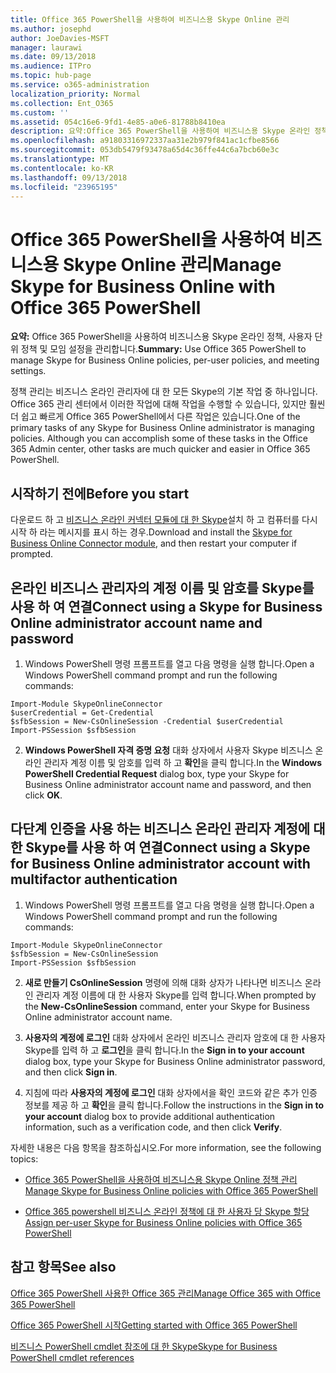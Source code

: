 ```yaml
---
title: Office 365 PowerShell을 사용하여 비즈니스용 Skype Online 관리
ms.author: josephd
author: JoeDavies-MSFT
manager: laurawi
ms.date: 09/13/2018
ms.audience: ITPro
ms.topic: hub-page
ms.service: o365-administration
localization_priority: Normal
ms.collection: Ent_O365
ms.custom: ''
ms.assetid: 054c16e6-9fd1-4e85-a0e6-81788b8410ea
description: 요약:Office 365 PowerShell을 사용하여 비즈니스용 Skype 온라인 정책, 사용자 단위 정책 및 모임 설정을 관리합니다.
ms.openlocfilehash: a91803316972337aa31e2b979f841ac1cfbe8566
ms.sourcegitcommit: 053db5479f93478a65d4c36ffe44c6a7bcb60e3c
ms.translationtype: MT
ms.contentlocale: ko-KR
ms.lasthandoff: 09/13/2018
ms.locfileid: "23965195"
---
```

# <a name="manage-skype-for-business-online-with-office-365-powershell"></a><span data-ttu-id="20046-103">Office 365 PowerShell을 사용하여 비즈니스용 Skype Online 관리</span><span class="sxs-lookup"><span data-stu-id="20046-103">Manage Skype for Business Online with Office 365 PowerShell</span></span>

 <span data-ttu-id="20046-104">**요약:** Office 365 PowerShell을 사용하여 비즈니스용 Skype 온라인 정책, 사용자 단위 정책 및 모임 설정을 관리합니다.</span><span class="sxs-lookup"><span data-stu-id="20046-104">**Summary:** Use Office 365 PowerShell to manage Skype for Business Online policies, per-user policies, and meeting settings.</span></span>
  
<span data-ttu-id="20046-p101">정책 관리는 비즈니스 온라인 관리자에 대 한 모든 Skype의 기본 작업 중 하나입니다. Office 365 관리 센터에서 이러한 작업에 대해 작업을 수행할 수 있습니다, 있지만 훨씬 더 쉽고 빠르게 Office 365 PowerShell에서 다른 작업은 있습니다.</span><span class="sxs-lookup"><span data-stu-id="20046-p101">One of the primary tasks of any Skype for Business Online administrator is managing policies. Although you can accomplish some of these tasks in the Office 365 Admin center, other tasks are much quicker and easier in Office 365 PowerShell.</span></span> 

## <a name="before-you-start"></a><span data-ttu-id="20046-107">시작하기 전에</span><span class="sxs-lookup"><span data-stu-id="20046-107">Before you start</span></span>

<span data-ttu-id="20046-108">다운로드 하 고 [비즈니스 온라인 커넥터 모듈에 대 한 Skype](https://www.microsoft.com/en-us/download/details.aspx?id=39366)설치 하 고 컴퓨터를 다시 시작 하 라는 메시지를 표시 하는 경우.</span><span class="sxs-lookup"><span data-stu-id="20046-108">Download and install the [Skype for Business Online Connector module](https://www.microsoft.com/en-us/download/details.aspx?id=39366), and then restart your computer if prompted.</span></span>


## <a name="connect-using-a-skype-for-business-online-administrator-account-name-and-password"></a><span data-ttu-id="20046-109">온라인 비즈니스 관리자의 계정 이름 및 암호를 Skype를 사용 하 여 연결</span><span class="sxs-lookup"><span data-stu-id="20046-109">Connect using a Skype for Business Online administrator account name and password</span></span>

1. <span data-ttu-id="20046-110">Windows PowerShell 명령 프롬프트를 열고 다음 명령을 실행 합니다.</span><span class="sxs-lookup"><span data-stu-id="20046-110">Open a Windows PowerShell command prompt and run the following commands:</span></span> 
    
  ```
  Import-Module SkypeOnlineConnector
  $userCredential = Get-Credential
  $sfbSession = New-CsOnlineSession -Credential $userCredential
  Import-PSSession $sfbSession
  ```

2. <span data-ttu-id="20046-111">**Windows PowerShell 자격 증명 요청** 대화 상자에서 사용자 Skype 비즈니스 온라인 관리자 계정 이름 및 암호를 입력 하 고 **확인**을 클릭 합니다.</span><span class="sxs-lookup"><span data-stu-id="20046-111">In the **Windows PowerShell Credential Request** dialog box, type your Skype for Business Online administrator account name and password, and then click **OK**.</span></span>


## <a name="connect-using-a-skype-for-business-online-administrator-account-with-multifactor-authentication"></a><span data-ttu-id="20046-112">다단계 인증을 사용 하는 비즈니스 온라인 관리자 계정에 대 한 Skype를 사용 하 여 연결</span><span class="sxs-lookup"><span data-stu-id="20046-112">Connect using a Skype for Business Online administrator account with multifactor authentication</span></span>

1. <span data-ttu-id="20046-113">Windows PowerShell 명령 프롬프트를 열고 다음 명령을 실행 합니다.</span><span class="sxs-lookup"><span data-stu-id="20046-113">Open a Windows PowerShell command prompt and run the following commands:</span></span>

  ```
  Import-Module SkypeOnlineConnector
  $sfbSession = New-CsOnlineSession
  Import-PSSession $sfbSession
  ```

2. <span data-ttu-id="20046-114">**새로 만들기 CsOnlineSession** 명령에 의해 대화 상자가 나타나면 비즈니스 온라인 관리자 계정 이름에 대 한 사용자 Skype를 입력 합니다.</span><span class="sxs-lookup"><span data-stu-id="20046-114">When prompted by the **New-CsOnlineSession** command, enter your Skype for Business Online administrator account name.</span></span>

3. <span data-ttu-id="20046-115">**사용자의 계정에 로그인** 대화 상자에서 온라인 비즈니스 관리자 암호에 대 한 사용자 Skype를 입력 하 고 **로그인**을 클릭 합니다.</span><span class="sxs-lookup"><span data-stu-id="20046-115">In the **Sign in to your account** dialog box, type your Skype for Business Online administrator password, and then click **Sign in**.</span></span>

4. <span data-ttu-id="20046-116">지침에 따라 **사용자의 계정에 로그인** 대화 상자에서을 확인 코드와 같은 추가 인증 정보를 제공 하 고 **확인**을 클릭 합니다.</span><span class="sxs-lookup"><span data-stu-id="20046-116">Follow the instructions in the **Sign in to your account** dialog box to provide additional authentication information, such as a verification code, and then click **Verify**.</span></span>

<span data-ttu-id="20046-117">자세한 내용은 다음 항목을 참조하십시오.</span><span class="sxs-lookup"><span data-stu-id="20046-117">For more information, see the following topics:</span></span>
  
- [<span data-ttu-id="20046-118">Office 365 PowerShell을 사용하여 비즈니스용 Skype Online 정책 관리</span><span class="sxs-lookup"><span data-stu-id="20046-118">Manage Skype for Business Online policies with Office 365 PowerShell</span></span>](manage-skype-for-business-online-policies-with-office-365-powershell.md)
    
- [<span data-ttu-id="20046-119">Office 365 powershell 비즈니스 온라인 정책에 대 한 사용자 당 Skype 할당</span><span class="sxs-lookup"><span data-stu-id="20046-119">Assign per-user Skype for Business Online policies with Office 365 PowerShell</span></span>](assign-per-user-skype-for-business-online-policies-with-office-365-powershell.md)
    
## <a name="see-also"></a><span data-ttu-id="20046-120">참고 항목</span><span class="sxs-lookup"><span data-stu-id="20046-120">See also</span></span>

[<span data-ttu-id="20046-121">Office 365 PowerShell 사용한 Office 365 관리</span><span class="sxs-lookup"><span data-stu-id="20046-121">Manage Office 365 with Office 365 PowerShell</span></span>](manage-office-365-with-office-365-powershell.md)
  
[<span data-ttu-id="20046-122">Office 365 PowerShell 시작</span><span class="sxs-lookup"><span data-stu-id="20046-122">Getting started with Office 365 PowerShell</span></span>](getting-started-with-office-365-powershell.md)

[<span data-ttu-id="20046-123">비즈니스 PowerShell cmdlet 참조에 대 한 Skype</span><span class="sxs-lookup"><span data-stu-id="20046-123">Skype for Business PowerShell cmdlet references</span></span>](https://docs.microsoft.com/powershell/module/skype/?view=skype-ps)

